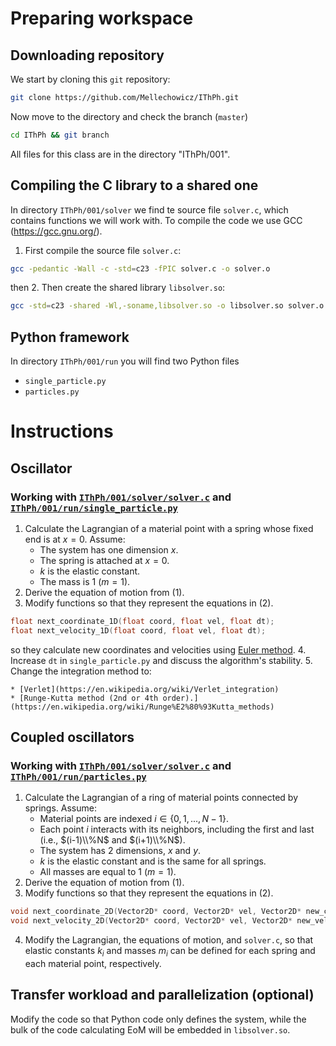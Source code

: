 # Preparing workspace

## Downloading repository
We start by cloning this `git` repository:
```bash
git clone https://github.com/Mellechowicz/IThPh.git
```
Now move to the directory and check the branch (`master`)
```bash
cd IThPh && git branch
```
All files for this class are in the directory "IThPh/001".

## Compiling the C library to a shared one
In directory `IThPh/001/solver` we find te source file `solver.c`, which contains functions we will work with. To compile the code we use GCC (https://gcc.gnu.org/).

1. First compile the source file `solver.c`:
```bash
gcc -pedantic -Wall -c -std=c23 -fPIC solver.c -o solver.o
```
then 
2. Then create the shared library `libsolver.so`:
```bash
gcc -std=c23 -shared -Wl,-soname,libsolver.so -o libsolver.so solver.o && cd -
```

## Python framework
In directory `IThPh/001/run` you will find two Python files
 * `single_particle.py`
 * `particles.py`

# Instructions

## Oscillator
### Working with [`IThPh/001/solver/solver.c`](https://github.com/Mellechowicz/IThPh/blob/master/001/solver/solver.c) and [`IThPh/001/run/single_particle.py`](https://github.com/Mellechowicz/IThPh/blob/master/001/run/single_particle.py)

 1. Calculate the Lagrangian of a material point with a spring whose fixed end is at $x=0$. Assume:
    * The system has one dimension $x$.
    * The spring is attached at $x=0$.
    * $k$ is the elastic constant.
    * The mass is 1 ($m=1$).
 2. Derive the equation of motion from (1).
 3. Modify functions so that they represent the equations in (2).
    
```c
float next_coordinate_1D(float coord, float vel, float dt);
float next_velocity_1D(float coord, float vel, float dt);
```
so they calculate new coordinates and velocities using [Euler method](https://en.wikipedia.org/wiki/Euler_method).
 4. Increase `dt` in `single_particle.py` and discuss the algorithm's stability.
 5. Change the integration method to:

    * [Verlet](https://en.wikipedia.org/wiki/Verlet_integration)
    * [Runge-Kutta method (2nd or 4th order).](https://en.wikipedia.org/wiki/Runge%E2%80%93Kutta_methods)

## Coupled oscillators
### Working with [`IThPh/001/solver/solver.c`](https://github.com/Mellechowicz/IThPh/blob/master/001/solver/solver.c) and [`IThPh/001/run/particles.py`](https://github.com/Mellechowicz/IThPh/blob/master/001/run/particles.py)

 1. Calculate the Lagrangian of a ring of material points connected by springs. Assume:
    * Material points are indexed $i \in \{0, 1, ..., N-1\}$.
    * Each point $i$ interacts with its neighbors, including the first and last (i.e., $(i-1)\\%N$ and $(i+1)\\%N$).
    * The system has 2 dimensions, $x$ and $y$.
    * $k$ is the elastic constant and is the same for all springs.
    * All masses are equal to 1 ($m=1$).
 2. Derive the equation of motion from (1).
 3. Modify functions so that they represent the equations in (2).
```c
void next_coordinate_2D(Vector2D* coord, Vector2D* vel, Vector2D* new_coord, float dt); 
void next_velocity_2D(Vector2D* coord, Vector2D* vel, Vector2D* new_vel, float dt);
```
 4. Modify the Lagrangian, the equations of motion, and `solver.c`, so that elastic constants $k_i$ and masses $m_i$ can be defined for each spring and each material point, respectively.

## Transfer workload and parallelization (optional)
Modify the code so that Python code only defines the system, while the bulk of the code calculating EoM will be embedded in `libsolver.so`.
